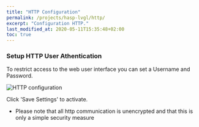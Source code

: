 ```yaml
---
title: "HTTP Configuration"
permalink: /projects/hasp-lvgl/http/
excerpt: "Configuration HTTP."
last_modified_at: 2020-05-11T15:35:48+02:00
toc: true
---
```


### Setup HTTP User Athentication

To restrict access to the web user interface you can set a Username and Password.

![HTTP configuration](../../assets/images/2020/configuration.png "HTTP configuration")

Click 'Save Settings' to activate.

* Please note that all http communication is unencrypted and that this is only a simple security measure